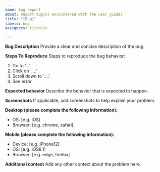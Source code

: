 ```yaml
---
name: Bug report
about: Report bug(s) encountered with the user guide!
title: "[Bug]"
labels: bug
assignees: tjtanjin

---
```


**Bug Description**
Provide a clear and concise description of the bug.

**Steps To Reproduce**
Steps to reproduce the bug behavior:
1. Go to '...'
2. Click on '....'
3. Scroll down to '....'
4. See error

**Expected behavior**
Describe the behavior that is expected to happen.

**Screenshots**
If applicable, add screenshots to help explain your problem.

**Desktop (please complete the following information):**
 - OS: [e.g. iOS]
 - Browser: [e.g. chrome, safari]

**Mobile (please complete the following information):**
 - Device: [e.g. iPhone12]
 - OS: [e.g. iOS8.1]
 - Browser: [e.g. edge, firefox]

**Additional context**
Add any other context about the problem here.
